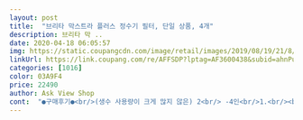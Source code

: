 ```yaml
---
layout: post 
title:  "브리타 막스트라 플러스 정수기 필터, 단일 상품, 4개" 
description: 브리타 막 ..
date: 2020-04-18 06:05:57 
img: https://static.coupangcdn.com/image/retail/images/2019/08/19/21/8/f5bbc622-0c7b-4ff8-8965-ea4c50badc19.jpg 
linkUrl: https://link.coupang.com/re/AFFSDP?lptag=AF3600438&subid=ahnPublicAsk&pageKey=285293958&itemId=905060076&vendorItemId=5267631140&traceid=V0-113-47061e9bab2322e5 
categories: [1016] 
color: 03A9F4 
price: 22490 
author: Ask View Shop 
cont:  "●구매후기●<br/>(생수 사용량이 크게 많지 않은) 2<br/> -4인<br/>1.<br/><br/>1인가정은 작은 용량으로 구매해서 사용하시면 필터 하나로 2달이상도 쓸수 있을거예요.<br/><br/>2.<br/><br/>3.<br/><br/>4.<br/><br/>4개들이 20,470원에 구매했구요.<br/> 한개에 한달정도 쓸수 있어요.<br/><br/>4개입 20000원에 구입했습니다.<br/><br/>4주동안 1개입을 사용할 수 있으며<br/>5.<br/><br/>6.<br/><br/>7.<br/><br/>가격이 많이 안정되고 착해졌네요.<br/><br/>가끔, 필터를 뜯고 보면 검정색 가루가<br/>가만히 있으면 칸수가 올라가며 4칸이 다 차고 전체적으로 점멸하면 손을 놓아요.<br/><br/>가정에는 요 브리타 필터가 훨씬<br/>개봉하면 손바닥만한 앙증맞은 필터가 나오는데요.<br/><br/>갠적으로 미네랄 워터나 생수만큼<br/>갠적으로 봤을 때 기본적인<br/>거의 1개월에 한번 주기적으로 교체해<br/>결국 정착한 브리타 정수기는 한달에 5~6천원이면 깨끗하고 안전한 물을<br/>경제적인듯 보인다.<br/><br/>고민할 때 브리타를 들였다.<br/><br/>굳이 공식 판매사이트에서 구매하지 않아도<br/>그동안 쿠팡배송은 필터가 비싸고 품절도 잘되서 판매자배송으로 구매했었는데<br/>금속 물질을 감소시켜준다고 한다.<br/><br/>꾸준히 구매해 오고있는 중이다.<br/><br/>꿋꿋이 모진 역경을 이겨내며 브리타 정수기를 열심히 관리 잘 했더니<br/>내려오는걸 방지할수 있으니 꽃아서 꾹 눌어주는 작업을 꼭 하세요.<br/><br/>넣어 흔들흔들 한번 헹구어 내고<br/>다량발생 문제로 생수를 기피하고,<br/>다시 정수기를 설치하라는 협박을 한동안 수도 없이 받았지만,<br/>달고 맛있지는 않을것 같다.<br/><br/>때때로 물을 많이 사용했을때에는 물맛이 약간 씁쓸해지거나<br/>떫은 맛이 나면 필터가 다 된거니 고민하지말고 갈아주시면 되요.<br/><br/>로켓 배송으로 다음 날 받을 수 있어서 편해요.<br/><br/>만들어진 필터가 친환경적이라 안심이다.<br/><br/>먹을수 있으니 이보다 더 좋은게 없는 것 같아요.<br/><br/>무거운 제품운반 및 플라스틱<br/>무엇보다 깨끗하지 않아서 늘 신경쓰였어요.<br/>(코디가 와도 겉핥기식 관리함.<br/>)<br/>물맛이 아주 좋다고 칭찬하는데,<br/>물을 끓여 마시지 않아도 편하게 물을 마실 수 있어서<br/>물을 미리 정수해 따로 냉장고에<br/>물이 여과되는 속도는<br/>물통안에 장착하고 수돗물만<br/>물향이나 맛에 예민한 나는 크게<br/>미네랄이나 광물성분이 있는 물을<br/>받으면 되어서 아주 편리한 시스템.<br/><br/>밥 지을 때나 채소, 과일 세척도 물론 브리타 정수된 물로<br/>배송되고 나서 전에 있던 브리타 공식 홈페이지에서 구매한<br/>보관을 하기도 하지만, 보통 하루 내로<br/>본품 3개들이 1박스와 낱개 1개로 총 4개 구성이구요.<br/><br/>브리타 내부에 장착시킨뒤,<br/>브리타 병 사이즈가 클수록 좋은거 같습니다.<br/><br/>브리타 안써보신 분은 모르겠지만, 써보신 분들은 모두 극찬하는 제품중 하나인것 같아요.<br/>ㅎㅎ<br/>브리타 정수기 통을 깨끗이 세척한다음 물을 받아서 새 필터를 흔들어서<br/>브리타의 시스템에 반해서<br/>브리타정수기는 늘 식탁 한구석에 두고요.<br/> 별도로 병에 담아 냉장고에 보관하며<br/>비싼 렌탈 비용문제로 정수기를<br/>사라져서 좋았다.<br/><br/>사용하고 있어요.<br/><br/>사용하는 제품은 브리타 XL입니다.<br/>!<br/>사용한 이래로 그 현상이 완전<br/>사용한다.<br/><br/>생수, 정수기, 브리타로 계산해 보면<br/>생수를 사먹자니 빈병이 너무 많이 나와 처치곤란하고 환경오염문제도 있구요.<br/><br/>석회제거도 잘 되는듯 보인다.<br/><br/>세척시 빼놓았던 인디케이터를 제자리에 꽂아주고 버튼을 꾹 누른상태로<br/>세척하듯 헹궈줍니다.<br/> (혹시모를 이물질 제거 및 세척작업)<br/>소비할 것을 브리타 쪽에서는  권장한다.<br/><br/>수돗물 냄세와 염소를 제거한다고<br/>수돗물에 함유된 납 및 구리 등<br/>수돗물을 부어놓고 잠시 다른걸 하고<br/>수돗물을 여과시킨 물을 두세번<br/>수돗물을 즉각적으로 여과해주는<br/>스텐커피포트에 끓이면 바닥에<br/>시원한 물을 마시고 음식 할때는 그대로 사용하니 뭐 불편한건 모르겠고<br/>아주 빠르진 않다.<br/> 졸졸졸 수준.<br/><br/>앞에서 기다리고 있으면 답답하지만,<br/>약간씩 묻어있는걸 볼 수 있는데,<br/>영국제도 많이 있는데 독일 정품이라 좋아요.<br/><br/>오면 된다.<br/> 급하게 물을 쓸때를 대비해<br/>요 막스트라 플러스 필터 제품 또한<br/>우리집은 3.<br/>5리터 브리타정수인데 작은 용량도 나오니 식구수가 적거나<br/>우선 타 사이트 보다 저렴하여 정품이 아닌가 싶었는데<br/>이것은 필터의 주원료인 코코넛껍질<br/>이라고 한다.<br/>(판매자 답변)<br/>이렇게 수돗물을 받고 정수를 하고 처음 2~3회정도 정수한 물은 그냥 버립니다.<br/><br/>이렇게 한달정도 정수를 해서 열심히 물을 먹고, 한달뒤 갈아주면 되요.<br/><br/>이상하지 않은 정도라고 생각한다.<br/><br/>이제는 물때문에 뭐라고 하는 사람은 없네요.<br/>ㅋㅋ<br/>인디케이터에 칸수가 다 지워지고 테두리가 점멸하면 갈아주면 되구요.<br/><br/>일반정수기는 코디가 몇달에 한번 관리하러 오긴 하지만,비용도 만만치 않고<br/>자주 하곤 했는데, 브리타 물을<br/>작년 여름부터 브리타 정수기로 바꾸고 계속 사용하고 있는데요.<br/><br/>정도 버려준 이후의 물을 식용으로<br/>정수기 속에 완전히 잠기도록<br/>정수기 통도 수시로 세척할 수 있어서 항상 청결함을 유지할 수 있구요.<br/><br/>정품 맞고 물 마시는데에도 이상 없습니다.<br/>!<br/>제품과 비교하여 찍어봤습니다.<br/><br/>주어야 하는데, 한달 물 사용량을<br/>최대 장점 중 하나입니다<br/>코코넛 껍질에서 추출한 천연탄소로<br/>필터 개봉후 물이 반쯤 찬 브리타<br/>필터가 염소와 같은 물의 맛과<br/>필터가격이 저렴하니 가계부담도 줄이고 여러모로 안좋은 점을 찾을수가 없네요.<br/><br/>필터를 정수기에 넣고 꾹 눌러서 꽂아줍니다.<br/> 꽉 눌러주어야 정수안된 물이<br/>하는데, 남편이 처음 마셔보고는<br/>한 달에 5000원이면 생수 사마시는 것보다<br/>한국수질에 맞는 한국형 필터는<br/>항상 깨끗한 물을 마시는 느낌이라 좋아요.<br/><br/>향을 손상시키는 물질을 효과적으로<br/>허연 물자국이 생겨 구연산 세척을<br/>활성탄이며, 인체에 무해한 성분<br/>훨씬 저렴해서 매번 구입합니다.<br/><br/>흔히 쓰는 정수기를 설치해서 쓰다가 브리타로 바꾸니 식구들이 너무 불편해했어요.<br/><br/>흡수하고, 물때가 끼는 것을 방지하며,<br/>(생수 사용량이 크게 많지 않은) 2<br/> -4인<br/>1.<br/><br/>1인가정은 작은 용량으로 구매해서 사용하시면 필터 하나로 2달이상도 쓸수 있을거예요.<br/><br/>2.<br/><br/>3.<br/><br/>4.<br/><br/>4개들이 20,470원에 구매했구요.<br/> 한개에 한달정도 쓸수 있어요.<br/><br/>4개입 20000원에 구입했습니다.<br/><br/>4주동안 1개입을 사용할 수 있으며<br/>5.<br/><br/>6.<br/><br/>7.<br/><br/>가격이 많이 안정되고 착해졌네요.<br/><br/>가끔, 필터를 뜯고 보면 검정색 가루가<br/>가만히 있으면 칸수가 올라가며 4칸이 다 차고 전체적으로 점멸하면 손을 놓아요.<br/><br/>가정에는 요 브리타 필터가 훨씬<br/>개봉하면 손바닥만한 앙증맞은 필터가 나오는데요.<br/><br/>갠적으로 미네랄 워터나 생수만큼<br/>갠적으로 봤을 때 기본적인<br/>거의 1개월에 한번 주기적으로 교체해<br/>결국 정착한 브리타 정수기는 한달에 5~6천원이면 깨끗하고 안전한 물을<br/>경제적인듯 보인다.<br/><br/>고민할 때 브리타를 들였다.<br/><br/>굳이 공식 판매사이트에서 구매하지 않아도<br/>그동안 쿠팡배송은 필터가 비싸고 품절도 잘되서 판매자배송으로 구매했었는데<br/>금속 물질을 감소시켜준다고 한다.<br/><br/>꾸준히 구매해 오고있는 중이다.<br/><br/>꿋꿋이 모진 역경을 이겨내며 브리타 정수기를 열심히 관리 잘 했더니<br/>내려오는걸 방지할수 있으니 꽃아서 꾹 눌어주는 작업을 꼭 하세요.<br/><br/>넣어 흔들흔들 한번 헹구어 내고<br/>다량발생 문제로 생수를 기피하고,<br/>다시 정수기를 설치하라는 협박을 한동안 수도 없이 받았지만,<br/>달고 맛있지는 않을것 같다.<br/><br/>때때로 물을 많이 사용했을때에는 물맛이 약간 씁쓸해지거나<br/>떫은 맛이 나면 필터가 다 된거니 고민하지말고 갈아주시면 되요.<br/><br/>로켓 배송으로 다음 날 받을 수 있어서 편해요.<br/><br/>만들어진 필터가 친환경적이라 안심이다.<br/><br/>먹을수 있으니 이보다 더 좋은게 없는 것 같아요.<br/><br/>무거운 제품운반 및 플라스틱<br/>무엇보다 깨끗하지 않아서 늘 신경쓰였어요.<br/>(코디가 와도 겉핥기식 관리함.<br/>)<br/>물맛이 아주 좋다고 칭찬하는데,<br/>물을 끓여 마시지 않아도 편하게 물을 마실 수 있어서<br/>물을 미리 정수해 따로 냉장고에<br/>물이 여과되는 속도는<br/>물통안에 장착하고 수돗물만<br/>물향이나 맛에 예민한 나는 크게<br/>미네랄이나 광물성분이 있는 물을<br/>받으면 되어서 아주 편리한 시스템.<br/><br/>밥 지을 때나 채소, 과일 세척도 물론 브리타 정수된 물로<br/>배송되고 나서 전에 있던 브리타 공식 홈페이지에서 구매한<br/>보관을 하기도 하지만, 보통 하루 내로<br/>본품 3개들이 1박스와 낱개 1개로 총 4개 구성이구요.<br/><br/>브리타 내부에 장착시킨뒤,<br/>브리타 병 사이즈가 클수록 좋은거 같습니다.<br/><br/>브리타 안써보신 분은 모르겠지만, 써보신 분들은 모두 극찬하는 제품중 하나인것 같아요.<br/>ㅎㅎ<br/>브리타 정수기 통을 깨끗이 세척한다음 물을 받아서 새 필터를 흔들어서<br/>브리타의 시스템에 반해서<br/>브리타정수기는 늘 식탁 한구석에 두고요.<br/> 별도로 병에 담아 냉장고에 보관하며<br/>비싼 렌탈 비용문제로 정수기를<br/>사라져서 좋았다.<br/><br/>사용하고 있어요.<br/><br/>사용하는 제품은 브리타 XL입니다.<br/>!<br/>사용한 이래로 그 현상이 완전<br/>사용한다.<br/><br/>생수, 정수기, 브리타로 계산해 보면<br/>생수를 사먹자니 빈병이 너무 많이 나와 처치곤란하고 환경오염문제도 있구요.<br/><br/>석회제거도 잘 되는듯 보인다.<br/><br/>세척시 빼놓았던 인디케이터를 제자리에 꽂아주고 버튼을 꾹 누른상태로<br/>세척하듯 헹궈줍니다.<br/> (혹시모를 이물질 제거 및 세척작업)<br/>소비할 것을 브리타 쪽에서는  권장한다.<br/><br/>수돗물 냄세와 염소를 제거한다고<br/>수돗물에 함유된 납 및 구리 등<br/>수돗물을 부어놓고 잠시 다른걸 하고<br/>수돗물을 여과시킨 물을 두세번<br/>수돗물을 즉각적으로 여과해주는<br/>스텐커피포트에 끓이면 바닥에<br/>시원한 물을 마시고 음식 할때는 그대로 사용하니 뭐 불편한건 모르겠고<br/>아주 빠르진 않다.<br/> 졸졸졸 수준.<br/><br/>앞에서 기다리고 있으면 답답하지만,<br/>약간씩 묻어있는걸 볼 수 있는데,<br/>영국제도 많이 있는데 독일 정품이라 좋아요.<br/><br/>오면 된다.<br/> 급하게 물을 쓸때를 대비해<br/>요 막스트라 플러스 필터 제품 또한<br/>우리집은 3.<br/>5리터 브리타정수인데 작은 용량도 나오니 식구수가 적거나<br/>우선 타 사이트 보다 저렴하여 정품이 아닌가 싶었는데<br/>이것은 필터의 주원료인 코코넛껍질<br/>이라고 한다.<br/>(판매자 답변)<br/>이렇게 수돗물을 받고 정수를 하고 처음 2~3회정도 정수한 물은 그냥 버립니다.<br/><br/>이렇게 한달정도 정수를 해서 열심히 물을 먹고, 한달뒤 갈아주면 되요.<br/><br/>이상하지 않은 정도라고 생각한다.<br/><br/>이제는 물때문에 뭐라고 하는 사람은 없네요.<br/>ㅋㅋ<br/>인디케이터에 칸수가 다 지워지고 테두리가 점멸하면 갈아주면 되구요.<br/><br/>일반정수기는 코디가 몇달에 한번 관리하러 오긴 하지만,비용도 만만치 않고<br/>자주 하곤 했는데, 브리타 물을<br/>작년 여름부터 브리타 정수기로 바꾸고 계속 사용하고 있는데요.<br/><br/>정도 버려준 이후의 물을 식용으로<br/>정수기 속에 완전히 잠기도록<br/>정수기 통도 수시로 세척할 수 있어서 항상 청결함을 유지할 수 있구요.<br/><br/>정품 맞고 물 마시는데에도 이상 없습니다.<br/>!<br/>제품과 비교하여 찍어봤습니다.<br/><br/>주어야 하는데, 한달 물 사용량을<br/>최대 장점 중 하나입니다<br/>코코넛 껍질에서 추출한 천연탄소로<br/>필터 개봉후 물이 반쯤 찬 브리타<br/>필터가 염소와 같은 물의 맛과<br/>필터가격이 저렴하니 가계부담도 줄이고 여러모로 안좋은 점을 찾을수가 없네요.<br/><br/>필터를 정수기에 넣고 꾹 눌러서 꽂아줍니다.<br/> 꽉 눌러주어야 정수안된 물이<br/>하는데, 남편이 처음 마셔보고는<br/>한 달에 5000원이면 생수 사마시는 것보다<br/>한국수질에 맞는 한국형 필터는<br/>항상 깨끗한 물을 마시는 느낌이라 좋아요.<br/><br/>향을 손상시키는 물질을 효과적으로<br/>허연 물자국이 생겨 구연산 세척을<br/>활성탄이며, 인체에 무해한 성분<br/>훨씬 저렴해서 매번 구입합니다.<br/><br/>흔히 쓰는 정수기를 설치해서 쓰다가 브리타로 바꾸니 식구들이 너무 불편해했어요.<br/><br/>흡수하고, 물때가 끼는 것을 방지하며,<br/>" 
---
```

